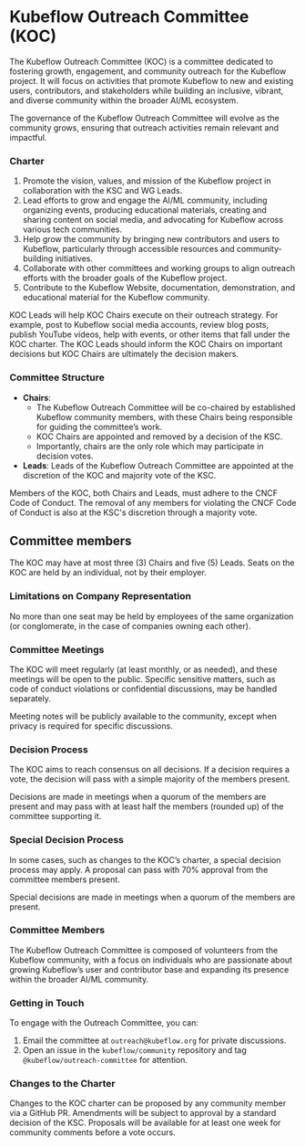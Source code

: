 # Kubeflow Outreach Committee (KOC)

The Kubeflow Outreach Committee (KOC) is a committee dedicated to fostering growth, engagement, and community outreach for the Kubeflow project. It will focus on activities that promote Kubeflow to new and existing users, contributors, and stakeholders while building an inclusive, vibrant, and diverse community within the broader AI/ML ecosystem.

The governance of the Kubeflow Outreach Committee will evolve as the community grows, ensuring that outreach activities remain relevant and impactful.

### Charter

1. Promote the vision, values, and mission of the Kubeflow project in collaboration with the KSC and WG Leads.
2. Lead efforts to grow and engage the AI/ML community, including organizing events, producing educational materials, creating and sharing content on social media, and advocating for Kubeflow across various tech communities.
3. Help grow the community by bringing new contributors and users to Kubeflow, particularly through accessible resources and community-building initiatives.
4. Collaborate with other committees and working groups to align outreach efforts with the broader goals of the Kubeflow project.
5. Contribute to the Kubeflow Website, documentation, demonstration, and educational material for the Kubeflow community.

KOC Leads will help KOC Chairs execute on their outreach strategy. For example, post to Kubeflow social media accounts, review blog posts, publish YouTube videos, help with events, or other items that fall under the KOC charter. The KOC Leads should inform the KOC Chairs on important decisions but KOC Chairs are ultimately the decision makers. 

### Committee Structure

- **Chairs**: 
    - The Kubeflow Outreach Committee will be co-chaired by established Kubeflow community members, with these Chairs being responsible for guiding the committee’s work.
    - KOC Chairs are appointed and removed by a decision of the KSC.
    - Importantly, chairs are the only role which may participate in decision votes.
- **Leads**: Leads of the Kubeflow Outreach Committee are appointed at the discretion of the KOC and majority vote of the KSC.

Members of the KOC, both Chairs and Leads, must adhere to the CNCF Code of Conduct. The removal of any members for violating the CNCF Code of Conduct is also at the KSC's discretion through a majority vote. 

## Committee members

The KOC may have at most three (3) Chairs and five (5) Leads. Seats on the KOC are held by an individual, not by their employer.

### Limitations on Company Representation
No more than one seat may be held by employees of the same organization (or conglomerate, in the case of companies owning each other). 


### Committee Meetings

The KOC will meet regularly (at least monthly, or as needed), and these meetings will be open to the public. Specific sensitive matters, such as code of conduct violations or confidential discussions, may be handled separately.

Meeting notes will be publicly available to the community, except when privacy is required for specific discussions.

### Decision Process

The KOC aims to reach consensus on all decisions. If a decision requires a vote, the decision will pass with a simple majority of the members present. 

Decisions are made in meetings when a quorum of the members are present and may pass with at least half the members (rounded up) of the committee supporting it.

### Special Decision Process

In some cases, such as changes to the KOC’s charter, a special decision process may apply. A proposal can pass with 70% approval from the committee members present.

Special decisions are made in meetings when a quorum of the members are present.

### Committee Members

The Kubeflow Outreach Committee is composed of volunteers from the Kubeflow community, with a focus on individuals who are passionate about growing Kubeflow’s user and contributor base and expanding its presence within the broader AI/ML community.

### Getting in Touch

To engage with the Outreach Committee, you can:

1. Email the committee at `outreach@kubeflow.org` for private discussions.
2. Open an issue in the `kubeflow/community` repository and tag `@kubeflow/outreach-committee` for attention.

### Changes to the Charter

Changes to the KOC charter can be proposed by any community member via a GitHub PR. Amendments will be subject to approval by a standard decision of the KSC. Proposals will be available for at least one week for community comments before a vote occurs.
